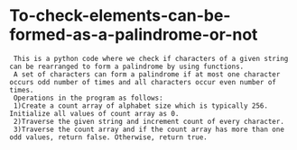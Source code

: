 # To-check-elements-can-be-formed-as-a-palindrome-or-not
     This is a python code where we check if characters of a given string can be rearranged to form a palindrome by using functions.
     A set of characters can form a palindrome if at most one character occurs odd number of times and all characters occur even number of times.
     Operations in the program as follows:
     1)Create a count array of alphabet size which is typically 256. Initialize all values of count array as 0.
     2)Traverse the given string and increment count of every character.
     3)Traverse the count array and if the count array has more than one odd values, return false. Otherwise, return true.
